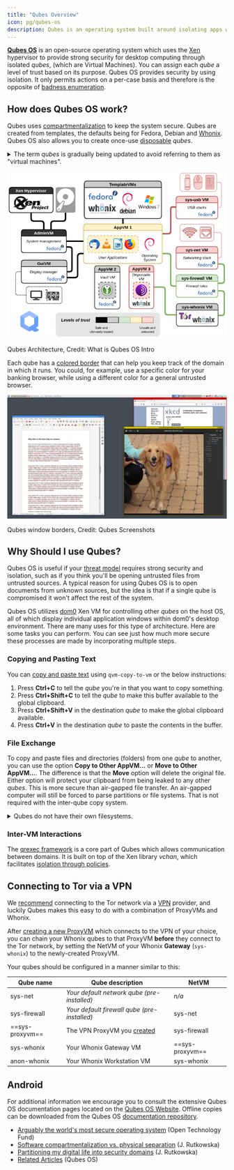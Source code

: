```yaml
---
title: "Qubes Overview"
icon: pg/qubes-os
description: Qubes is an operating system built around isolating apps within *qubes* (formerly "VMs") for heightened security.
---
```


[**Qubes OS**](../desktop.md#qubes-os) is an open-source operating system which uses the [Xen](https://en.wikipedia.org/wiki/Xen) hypervisor to provide strong security for desktop computing through isolated *qubes*, (which are Virtual Machines). You can assign each *qube* a level of trust based on its purpose. Qubes OS provides security by using isolation. It only permits actions on a per-case basis and therefore is the opposite of [badness enumeration](https://ranum.com/security/computer_security/editorials/dumb).

## How does Qubes OS work?

Qubes uses [compartmentalization](https://qubes-os.org/intro) to keep the system secure. Qubes are created from templates, the defaults being for Fedora, Debian and [Whonix](../desktop.md#whonix). Qubes OS also allows you to create once-use [disposable](https://qubes-os.org/doc/how-to-use-disposables) *qubes*.

<details class="note" markdown>
<summary>The term <em>qubes</em> is gradually being updated to avoid referring to them as "virtual machines".</summary>

Some of the information here and on the Qubes OS documentation may contain conflicting language as the "appVM" term is gradually being changed to "qube". Qubes are not entire virtual machines, but maintain similar functionalities to VMs.

</details>

![Qubes architecture](../assets/img/qubes/qubes-trust-level-architecture.png)
<figcaption>Qubes Architecture, Credit: What is Qubes OS Intro</figcaption>

Each qube has a [colored border](https://qubes-os.org/screenshots) that can help you keep track of the domain in which it runs. You could, for example, use a specific color for your banking browser, while using a different color for a general untrusted browser.

![Colored border](../assets/img/qubes/r4.0-xfce-three-domains-at-work.png)
<figcaption>Qubes window borders, Credit: Qubes Screenshots</figcaption>

## Why Should I use Qubes?

Qubes OS is useful if your [threat model](../basics/threat-modeling.md) requires strong security and isolation, such as if you think you'll be opening untrusted files from untrusted sources. A typical reason for using Qubes OS is to open documents from unknown sources, but the idea is that if a single qube is compromised it won't affect the rest of the system.

Qubes OS utilizes [dom0](https://wiki.xenproject.org/wiki/Dom0) Xen VM for controlling other *qubes* on the host OS, all of which display individual application windows within dom0's desktop environment. There are many uses for this type of architecture. Here are some tasks you can perform. You can see just how much more secure these processes are made by incorporating multiple steps.

### Copying and Pasting Text

You can [copy and paste text](https://qubes-os.org/doc/how-to-copy-and-paste-text) using `qvm-copy-to-vm` or the below instructions:

1. Press **Ctrl+C** to tell the *qube* you're in that you want to copy something.
2. Press **Ctrl+Shift+C** to tell the *qube* to make this buffer available to the global clipboard.
3. Press **Ctrl+Shift+V** in the destination *qube* to make the global clipboard available.
4. Press **Ctrl+V** in the destination *qube* to paste the contents in the buffer.

### File Exchange

To copy and paste files and directories (folders) from one *qube* to another, you can use the option **Copy to Other AppVM...** or **Move to Other AppVM...**. The difference is that the **Move** option will delete the original file. Either option will protect your clipboard from being leaked to any other *qubes*. This is more secure than air-gapped file transfer. An air-gapped computer will still be forced to parse partitions or file systems. That is not required with the inter-qube copy system.

<details class="note" markdown>
<summary>Qubes do not have their own filesystems.</summary>

You can [copy and move files](https://qubes-os.org/doc/how-to-copy-and-move-files) between *qubes*. When doing so the changes aren't immediately made and can be easily undone in case of an accident. When you run a *qube*, it does not have a persistent filesystem. You can create and delete files, but these changes are ephemeral.

</details>

### Inter-VM Interactions

The [qrexec framework](https://qubes-os.org/doc/qrexec) is a core part of Qubes which allows communication between domains. It is built on top of the Xen library *vchan*, which facilitates [isolation through policies](https://qubes-os.org/news/2020/06/22/new-qrexec-policy-system).

## Connecting to Tor via a VPN

We [recommend](../advanced/tor-overview.md) connecting to the Tor network via a [VPN](../vpn.md) provider, and luckily Qubes makes this easy to do with a combination of ProxyVMs and Whonix.

After [creating a new ProxyVM](https://forum.qubes-os.org/t/configuring-a-proxyvm-vpn-gateway/19061) which connects to the VPN of your choice, you can chain your Whonix qubes to that ProxyVM **before** they connect to the Tor network, by setting the NetVM of your Whonix **Gateway** (`sys-whonix`) to the newly-created ProxyVM.

Your qubes should be configured in a manner similar to this:

| Qube name       | Qube description                                                                                    | NetVM           |
| --------------- | --------------------------------------------------------------------------------------------------- | --------------- |
| sys-net         | *Your default network qube (pre-installed)*                                                         | *n/a*           |
| sys-firewall    | *Your default firewall qube (pre-installed)*                                                        | sys-net         |
| ==sys-proxyvm== | The VPN ProxyVM you [created](https://forum.qubes-os.org/t/configuring-a-proxyvm-vpn-gateway/19061) | sys-firewall    |
| sys-whonix      | Your Whonix Gateway VM                                                                              | ==sys-proxyvm== |
| anon-whonix     | Your Whonix Workstation VM                                                                          | sys-whonix      |

## Android

For additional information we encourage you to consult the extensive Qubes OS documentation pages located on the [Qubes OS Website](https://qubes-os.org/doc). Offline copies can be downloaded from the Qubes OS [documentation repository](https://github.com/QubesOS/qubes-doc).

- [Arguably the world's most secure operating system](https://opentech.fund/news/qubes-os-arguably-the-worlds-most-secure-operating-system-motherboard) (Open Technology Fund)
- [Software compartmentalization vs. physical separation](https://invisiblethingslab.com/resources/2014/Software_compartmentalization_vs_physical_separation.pdf) (J. Rutkowska)
- [Partitioning my digital life into security domains](https://blog.invisiblethings.org/2011/03/13/partitioning-my-digital-life-into.html) (J. Rutkowska)
- [Related Articles](https://qubes-os.org/news/categories/#articles) (Qubes OS)

